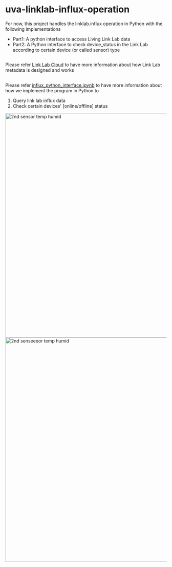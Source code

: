 # uva-linklab-influx-operation
For now, this project handles the linklab.influx operation in Python with the following implementations
- Part1: A python interface to access Living Link Lab data
- Part2: A Python interface to check device_status in the Link Lab according to certain device (or called sensor) type
##
Please refer [Link Lab Cloud](https://infrastructure.linklab.virginia.edu/linklabcloud/index.html) to have more information about how Link Lab metadata is designed and works
##
Please refer [influx_python_interface.ipynb](https://github.com/AustinFengYi/uva-linklab-influx/blob/main/influx_python_interface.ipynb) to have more information about how we implement the program in Python to 
1. Query link lab influx data
2. Check certain devices' [online/offline] status  


<img width="700" alt="2nd sensor temp humid" src="https://github.com/AustinFengYi/uva-linklab-influx/assets/22648364/738a110c-2ee5-4de1-96b2-1e25f3d375f5"> 
<img width="700" alt="2nd senseeeor temp humid" src="https://github.com/AustinFengYi/uva-linklab-influx/assets/22648364/2fa94d35-d12e-497b-8caf-6baa3c280827"> 


